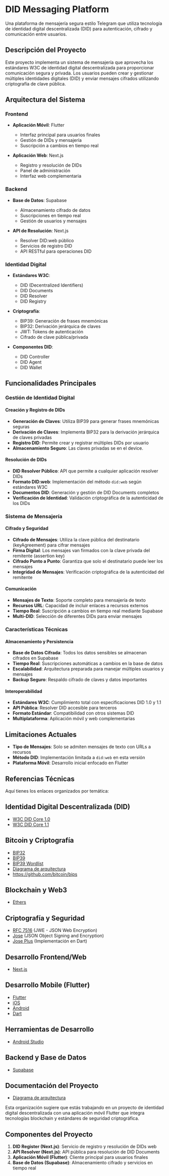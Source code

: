 # DID Messaging Platform

Una plataforma de mensajería segura estilo Telegram que utiliza tecnología de identidad digital descentralizada (DID) para autenticación, cifrado y comunicación entre usuarios.

## Descripción del Proyecto

Este proyecto implementa un sistema de mensajería que aprovecha los estándares W3C de identidad digital descentralizada para proporcionar comunicación segura y privada. Los usuarios pueden crear y gestionar múltiples identidades digitales (DID) y enviar mensajes cifrados utilizando criptografía de clave pública.

## Arquitectura del Sistema

### Frontend
- **Aplicación Móvil**: Flutter
  - Interfaz principal para usuarios finales
  - Gestión de DIDs y mensajería
  - Suscripción a cambios en tiempo real

- **Aplicación Web**: Next.js
  - Registro y resolución de DIDs
  - Panel de administración
  - Interfaz web complementaria

### Backend
- **Base de Datos**: Supabase
  - Almacenamiento cifrado de datos
  - Suscripciones en tiempo real
  - Gestión de usuarios y mensajes

- **API de Resolución**: Next.js
  - Resolver DID:web público
  - Servicios de registro DID
  - API RESTful para operaciones DID

### Identidad Digital
- **Estándares W3C**:
  - DID (Decentralized Identifiers)
  - DID Documents
  - DID Resolver
  - DID Registry

- **Criptografía**:
  - BIP39: Generación de frases mnemónicas
  - BIP32: Derivación jerárquica de claves
  - JWT: Tokens de autenticación
  - Cifrado de clave pública/privada

- **Componentes DID**:
  - DID Controller
  - DID Agent
  - DID Wallet

## Funcionalidades Principales

### Gestión de Identidad Digital

#### Creación y Registro de DIDs
- **Generación de Claves**: Utiliza BIP39 para generar frases mnemónicas seguras
- **Derivación de Claves**: Implementa BIP32 para la derivación jerárquica de claves privadas
- **Registro DID**: Permite crear y registrar múltiples DIDs por usuario
- **Almacenamiento Seguro**: Las claves privadas se en el device.

#### Resolución de DIDs
- **DID Resolver Público**: API que permite a cualquier aplicación resolver DIDs
- **Formato DID:web**: Implementación del método `did:web` según estándares W3C
- **Documentos DID**: Generación y gestión de DID Documents completos
- **Verificación de Identidad**: Validación criptográfica de la autenticidad de los DIDs

### Sistema de Mensajería

#### Cifrado y Seguridad
- **Cifrado de Mensajes**: Utiliza la clave pública del destinatario (keyAgreement) para cifrar mensajes
- **Firma Digital**: Los mensajes van firmados con la clave privada del remitente (assertion key)
- **Cifrado Punto a Punto**: Garantiza que solo el destinatario puede leer los mensajes
- **Integridad de Mensajes**: Verificación criptográfica de la autenticidad del remitente

#### Comunicación
- **Mensajes de Texto**: Soporte completo para mensajería de texto
- **Recursos URL**: Capacidad de incluir enlaces a recursos externos
- **Tiempo Real**: Suscripción a cambios en tiempo real mediante Supabase
- **Multi-DID**: Selección de diferentes DIDs para enviar mensajes

### Características Técnicas

#### Almacenamiento y Persistencia
- **Base de Datos Cifrada**: Todos los datos sensibles se almacenan cifrados en Supabase
- **Tiempo Real**: Suscripciones automáticas a cambios en la base de datos
- **Escalabilidad**: Arquitectura preparada para manejar múltiples usuarios y mensajes
- **Backup Seguro**: Respaldo cifrado de claves y datos importantes

#### Interoperabilidad
- **Estándares W3C**: Cumplimiento total con especificaciones DID 1.0 y 1.1
- **API Pública**: Resolver DID accesible para terceros
- **Formato Estándar**: Compatibilidad con otros sistemas DID
- **Multiplataforma**: Aplicación móvil y web complementarias

## Limitaciones Actuales

- **Tipo de Mensajes**: Solo se admiten mensajes de texto con URLs a recursos
- **Método DID**: Implementación limitada a `did:web` en esta versión
- **Plataforma Móvil**: Desarrollo inicial enfocado en Flutter

## Referencias Técnicas
Aquí tienes los enlaces organizados por temática:

## **Identidad Digital Descentralizada (DID)**
- [W3C DID Core 1.0](https://www.w3.org/TR/did-1.0/#did-documents)
- [W3C DID Core 1.1](https://www.w3.org/TR/did-1.1/)

## **Bitcoin y Criptografía**
- [BIP32](https://github.com/bitcoin/bips/tree/master/bip-0032)
- [BIP39](https://github.com/bitcoin/bips/tree/master/bip-0039)
- [BIP39 Wordlist](https://www.blockplate.com/pages/bip-39-wordlist?srsltid=AfmBOop6zOXNZnkOidJjAmBQt35_0DyzJaj4efF5WndihlNW4MggcKvc)
- [Diagrama de arquitectura](https://lucid.app/lucidchart/3acc4e8e-ff65-4c33-ac4f-59e7ce0b62d2/edit?view_items=eKQOC0S~HZGT&invitationId=inv_e06e3ff8-e52b-45e1-93e5-3571a5e50f9a)
- https://github.com/bitcoin/bips

## **Blockchain y Web3**
- [Ethers](https://docs.ethers.org/v6/)

## **Criptografía y Seguridad**
- [RFC 7516](https://www.rfc-editor.org/rfc/rfc7516.html) (JWE - JSON Web Encryption)
- [Jose](https://www.ietf.org/proceedings/82/slides/jose-2.pdf) (JSON Object Signing and Encryption)
- [Jose Plus](https://pub.dev/packages/jose_plus) (Implementación en Dart)

## **Desarrollo Frontend/Web**
- [Next.js](https://nextjs.org/)

## **Desarrollo Mobile (Flutter)**
- [Flutter](https://flutter.dev/)
- [iOS](https://flutter.dev/multi-platform/ios)
- [Android](https://docs.flutter.dev/get-started/flutter-for/android-devs)
- [Dart](https://dart.dev/)

## **Herramientas de Desarrollo**
- [Android Studio](https://developer.android.com/studio?hl=es-419)

## **Backend y Base de Datos**
- [Supabase](https://supabase.com/)

## **Documentación del Proyecto**
- [Diagrama de arquitectura](https://lucid.app/lucidchart/3acc4e8e-ff65-4c33-ac4f-59e7ce0b62d2/edit?viewport_loc=-69%2C-180%2C1609%2C1139%2C0_0&invitationId=inv_e06e3ff8-e52b-45e1-93e5-3571a5e50f9a)

Esta organización sugiere que estás trabajando en un proyecto de identidad digital descentralizada con una aplicación móvil Flutter que integra tecnologías blockchain y estándares de seguridad criptográfica.
## Componentes del Proyecto

1. **DID Register (Next.js)**: Servicio de registro y resolución de DIDs web
2. **API Resolver (Next.js)**: API pública para resolución de DID Documents  
3. **Aplicación Móvil (Flutter)**: Cliente principal para usuarios finales
4. **Base de Datos (Supabase)**: Almacenamiento cifrado y servicios en tiempo real